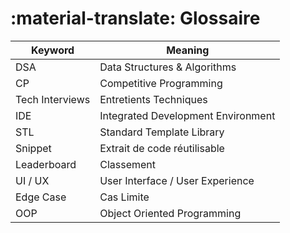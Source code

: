 # :material-translate: Glossaire

| Keyword           | Meaning                               |
|-------------------|---------------------------------------|
| DSA               | Data Structures & Algorithms          |
| CP                | Competitive Programming               |
| Tech Interviews   | Entretients Techniques                |
| IDE               | Integrated Development Environment    |
| STL               | Standard Template Library             |
| Snippet           | Extrait de code réutilisable          |
| Leaderboard       | Classement                            |
| UI / UX           | User Interface / User Experience      |
| Edge Case         | Cas Limite                            |
| OOP               | Object Oriented Programming           |
